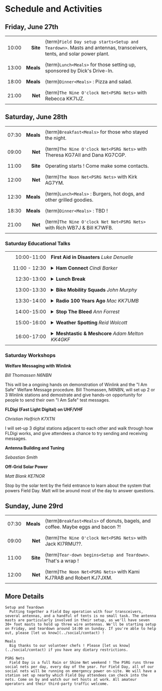 # Schedule and Activities

## Friday, June 27th

|       |           |                                                                                                              |
| ----: | --------: | :----------------------------------------------------------------------------------------------------------- |
| 10:00 |  **Site** | {term}`Field Day setup starts<Setup and Teardown>`. Masts and antennas, transceivers, tents, and solar power plant. |
| 13:00 | **Meals** | {term}`Lunch<Meals>` for those setting up, sponsored by Dick's Drive-In.                                     |
| 18:00 | **Meals** | {term}`Dinner<Meals>` : Pizza and salad.                                                                     |
| 21:00 |   **Net** | {term}`The Nine O'clock Net<PSRG Nets>` with Rebecca KK7IJZ.                                                 |


## Saturday, June 28th

|       |           |                                                                              |
| ----: | --------: | :--------------------------------------------------------------------------- |
| 07:30 | **Meals** | {term}`Breakfast<Meals>` for those who stayed the night.                     |
| 09:00 |   **Net** | {term}`The Nine O'clock Net<PSRG Nets>` with Theresa KG7AII and Dana KG7CGP. |
| 11:00 |  **Site** | Operating starts ! Come make some contacts.                                  |
| 12:00 |   **Net** | {term}`The Noon Net<PSRG Nets>` with Kirk AG7YM.                             |
| 12:30 | **Meals** | {term}`Lunch<Meals>` : Burgers, hot dogs, and other grilled goodies.         |
| 18:30 | **Meals** | {term}`Dinner<Meals>` : TBD !                                                |
| 21:00 |   **Net** | {term}`The Nine O'clock Net Net<PSRG Nets>` with Rich WB7J & Bill K7WFB.     |

### Saturday Educational Talks

<style>
  tr td {
    padding: 0.5rem;
  }

  td.time {
    text-align: right;
    width: 8rem;
  }
</style>

<table style="width:100%">
  <tr>
    <td class="time">10:00-11:00</td>
    <td><b>First Aid in Disasters</b> <i>Luke Denuelle</i></td>
  </tr>
  <tr>
    <td class="time">11:00 - 12:30</td>
    <td><details><summary><b>Ham Connect</b> <i>Cindi Barker</i></summary>A Ham Connect is an opportunity for Ham Radio operators to meet other experienced hams from a variety of local organizations and to learn how to use their knowledge to participate more fully in the world of ham radio. This includes activities such as contesting, getting on HF, outdoor activities like Parks on the Air, DIY antenna building, and how to prepare for and participate in emergency communication (EmComm) either from home or in the field. This preparation often involves fun events that provide community service while expanding radio skills.</details></td>
  </tr>
  <tr>
    <td class="time">12:30-13:00</td>
    <td><details><summary><b>Lunch Break</b></summary>Jack KI7RMU will be grilling up burgers and hot dogs, with a variety of sides. Registered volunteers have priority!</details></td>
  </tr>
  <tr>
    <td class="time">13:00-13:30</td>
    <td><details><summary><b>Bike Mobility Squads</b> <i>John Murphy</i></summary>This space intentionally left blank.</details></td>
  </tr>
  <tr>
    <td class="time">13:30-14:00</td>
    <td><details><summary><b>Radio 100 Years Ago</b> <i>Mac KK7UMB</i></summary>Mac will talk about the history of radio.</details></td>
  </tr>
  <tr>
    <td class="time">14:00-15:00</td>
    <td><details><summary><b>Stop The Bleed</b> <i>Ann Forrest</i></summary>Learn how to control massive hemmoraging in this interactive class.</details></td>
  </tr>
  <tr>
    <td class="time">15:00-16:00</td>
    <td><details><summary><b>Weather Spotting</b> <i>Reid Wolcott</i></summary>This space intentionally left blank.</details></td>
  </tr>
    <tr>
    <td class="time">16:00-17:00</td>
    <td><details><summary><b>Meshtastic & Meshcore</b> <i>Adam Melton KK4GKF</i></summary>All about Meshtastic and Meshcore, secure text messaging over LoRa.</details></td>
  </tr>
</table>

### Saturday Workshops

**Welfare Messaging with Winlink**

*Bill Thomassen N6NBN*

This will be a ongoing hands on demonstration of Winlink and the "I Am Safe" Welfare Message procedure.  Bill Thomassen, N6NBN, will set up 2 or 3 Winlink stations and demostrate and give hands-on opportunity for people to send their own "I Am Safe" test messages.

**FLDigi (Fast Light Digital) on UHF/VHF**

*Christian Helfrich K7XTN*

I will set-up 3 digital stations adjacent to each other and walk through how FLDigi works, and give attendees a chance to try sending and receiving messages.

**Antenna Building and Tuning**

*Sebastian Smith*

**Off-Grid Solar Power**

*Matt Blank KE7NOR*

Stop by the solar tent by the field entrance to learn about the system that powers Field Day. Matt will be around most of the day to answer questions.

## Sunday, June 29rd

|       |           |                                                                                 |
| ----: | --------: | :------------------------------------------------------------------------------ |
| 07:30 | **Meals** | {term}`Breakfast<Meals>` of donuts, bagels, and coffee. Maybe eggs and bacon ?! |
| 09:00 |   **Net** | {term}`The Nine O'clock Net<PSRG Nets>` with Jack KI7RMU??.     |
| 11:00 |  **Site** | {term}`Tear-down begins<Setup and Teardown>`. That's a wrap !                   |
| 12:00 |   **Net** | {term}`The Noon Net<PSRG Nets>` with Kami KJ7RAB and Robert KJ7JXM.             |



## More Details

<!-- LWHC Health and Wellness Net
  The [Lake Washington Ham Club](http://www.lakewashingtonhamclub.org/) runs a daily net to provide a check-in for their members and any licensed amateur operator. The net is operated from the their [Rose Hill repeater system](https://lakewashingtonhamclub.org/repeaters/). -->

```{glossary}
Setup and Teardown
  Putting together a Field Day operation with four transceivers, several antennas, and a handful of tents is no small task. The antenna masts are particularly involved in their setup, as we'll have seven 30+ foot masts to hold up three wire antennas. We'll be starting setup on Friday, and teardown around 14:00 on Sunday. If you're able to help out, please [let us know](../social/contact) !

Meals
  Big thanks to our volunteer chefs ! Please [let us know](../social/contact) if you have any dietary restrictions.

PSRG Nets
  Field Day is a full Rain or Shine Net weekend ! The PSRG runs three social nets per day, every day of the year. For Field Day, all of our social nets will be running on emergency power on-site. We will have a station set up nearby which Field Day attendees can check into the nets. Come on by and watch our net hosts at work. All amateur operators and their third-party traffic welcome.
```
